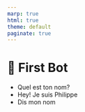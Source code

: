 ```yaml
---
marp: true
html: true
theme: default
paginate: true
---
```

<style>
.dodgerblue {
  color: dodgerblue;
}
</style>
# 🤖 First Bot

- Quel est ton nom?
- Hey! Je suis Philippe
- Dis mon nom